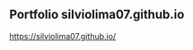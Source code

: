 ## Portfolio silviolima07.github.io
<a href="https://silviolima07.github.io/">https://silviolima07.github.io/</a>
